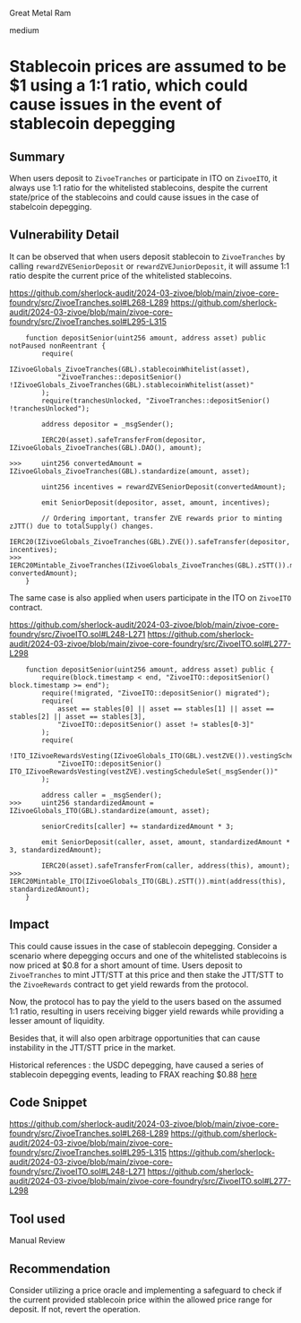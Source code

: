 Great Metal Ram

medium

# Stablecoin prices are assumed to be $1 using a 1:1 ratio, which could cause issues in the event of stablecoin depegging

## Summary

When users deposit to `ZivoeTranches` or participate in ITO on `ZivoeITO`, it always use 1:1 ratio for the whitelisted stablecoins, despite the current state/price of the stablecoins and could cause issues in the case of stabelcoin depegging.

## Vulnerability Detail

It can be observed that when users deposit stablecoin to `ZivoeTranches` by calling `rewardZVESeniorDeposit` or `rewardZVEJuniorDeposit`, it will assume 1:1 ratio despite the current price of the whitelisted stablecoins.

https://github.com/sherlock-audit/2024-03-zivoe/blob/main/zivoe-core-foundry/src/ZivoeTranches.sol#L268-L289
https://github.com/sherlock-audit/2024-03-zivoe/blob/main/zivoe-core-foundry/src/ZivoeTranches.sol#L295-L315

```solidity
    function depositSenior(uint256 amount, address asset) public notPaused nonReentrant {
        require(
            IZivoeGlobals_ZivoeTranches(GBL).stablecoinWhitelist(asset), 
            "ZivoeTranches::depositSenior() !IZivoeGlobals_ZivoeTranches(GBL).stablecoinWhitelist(asset)"
        );
        require(tranchesUnlocked, "ZivoeTranches::depositSenior() !tranchesUnlocked");

        address depositor = _msgSender();

        IERC20(asset).safeTransferFrom(depositor, IZivoeGlobals_ZivoeTranches(GBL).DAO(), amount);
        
>>>     uint256 convertedAmount = IZivoeGlobals_ZivoeTranches(GBL).standardize(amount, asset);

        uint256 incentives = rewardZVESeniorDeposit(convertedAmount);

        emit SeniorDeposit(depositor, asset, amount, incentives);

        // Ordering important, transfer ZVE rewards prior to minting zJTT() due to totalSupply() changes.
        IERC20(IZivoeGlobals_ZivoeTranches(GBL).ZVE()).safeTransfer(depositor, incentives);
>>>     IERC20Mintable_ZivoeTranches(IZivoeGlobals_ZivoeTranches(GBL).zSTT()).mint(depositor, convertedAmount);
    }
```

The same case is also applied when users participate in the ITO on `ZivoeITO` contract.

https://github.com/sherlock-audit/2024-03-zivoe/blob/main/zivoe-core-foundry/src/ZivoeITO.sol#L248-L271
https://github.com/sherlock-audit/2024-03-zivoe/blob/main/zivoe-core-foundry/src/ZivoeITO.sol#L277-L298

```solidity
    function depositSenior(uint256 amount, address asset) public {
        require(block.timestamp < end, "ZivoeITO::depositSenior() block.timestamp >= end");
        require(!migrated, "ZivoeITO::depositSenior() migrated");
        require(
            asset == stables[0] || asset == stables[1] || asset == stables[2] || asset == stables[3],
            "ZivoeITO::depositSenior() asset != stables[0-3]"
        );
        require(
            !ITO_IZivoeRewardsVesting(IZivoeGlobals_ITO(GBL).vestZVE()).vestingScheduleSet(_msgSender()),
            "ZivoeITO::depositSenior() ITO_IZivoeRewardsVesting(vestZVE).vestingScheduleSet(_msgSender())"
        );

        address caller = _msgSender();
>>>     uint256 standardizedAmount = IZivoeGlobals_ITO(GBL).standardize(amount, asset);

        seniorCredits[caller] += standardizedAmount * 3;

        emit SeniorDeposit(caller, asset, amount, standardizedAmount * 3, standardizedAmount);

        IERC20(asset).safeTransferFrom(caller, address(this), amount);
>>>     IERC20Mintable_ITO(IZivoeGlobals_ITO(GBL).zSTT()).mint(address(this), standardizedAmount);
    }
```

## Impact

This could cause issues in the case of stablecoin depegging. Consider a scenario where depegging occurs and one of the whitelisted stablecoins is now priced at $0.8 for a short amount of time. Users deposit to `ZivoeTranches` to mint JTT/STT at this price and then stake the JTT/STT to the `ZivoeRewards` contract to get yield rewards from the protocol.

Now, the protocol has to pay the yield to the users based on the assumed 1:1 ratio, resulting in users receiving bigger yield rewards while providing a lesser amount of liquidity.

Besides that, it will also open arbitrage opportunities that can cause instability in the JTT/STT price in the market.

Historical references : the USDC depegging, have caused a series of stablecoin depegging events, leading to FRAX reaching $0.88 [here](https://crypto.ro/en/news/usdc-depeg-triggers-domino-effect-on-other-stablecoins/)

## Code Snippet

https://github.com/sherlock-audit/2024-03-zivoe/blob/main/zivoe-core-foundry/src/ZivoeTranches.sol#L268-L289
https://github.com/sherlock-audit/2024-03-zivoe/blob/main/zivoe-core-foundry/src/ZivoeTranches.sol#L295-L315
https://github.com/sherlock-audit/2024-03-zivoe/blob/main/zivoe-core-foundry/src/ZivoeITO.sol#L248-L271
https://github.com/sherlock-audit/2024-03-zivoe/blob/main/zivoe-core-foundry/src/ZivoeITO.sol#L277-L298

## Tool used

Manual Review

## Recommendation

Consider utilizing a price oracle and implementing a safeguard to check if the current provided stablecoin price within the allowed price range for deposit. If not, revert the operation.
